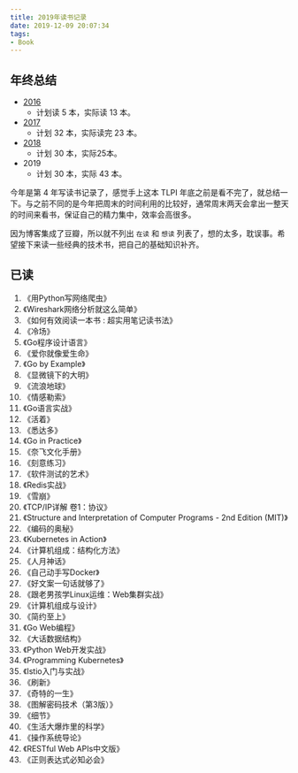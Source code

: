 ```yaml
---
title: 2019年读书记录
date: 2019-12-09 20:07:34
tags:
- Book
---
```


## 年终总结

* [2016](https://zdyxry.github.io/2016/12/31/2016%E5%B9%B4%E8%AF%BB%E4%B9%A6%E8%AE%B0%E5%BD%95/)
  * 计划读 5 本，实际读 13 本。
* [2017](https://zdyxry.github.io/2017/12/31/2017%E5%B9%B4%E8%AF%BB%E4%B9%A6%E8%AE%B0%E5%BD%95/)
  * 计划 32 本，实际读完 23 本。
* [2018](https://zdyxry.github.io/2018/12/30/2018%E5%B9%B4%E8%AF%BB%E4%B9%A6%E8%AE%B0%E5%BD%95/)
  * 计划 30 本，实际25本。
* 2019
  * 计划 30 本，实际 43 本。

今年是第 4 年写读书记录了，感觉手上这本 TLPI 年底之前是看不完了，就总结一下。与之前不同的是今年把周末的时间利用的比较好，通常周末两天会拿出一整天的时间来看书，保证自己的精力集中，效率会高很多。

因为博客集成了豆瓣，所以就不列出 `在读` 和 `想读` 列表了，想的太多，耽误事。希望接下来读一些经典的技术书，把自己的基础知识补齐。


## 已读

1. 《用Python写网络爬虫》  
2. 《Wireshark网络分析就这么简单》  
3. 《如何有效阅读一本书 : 超实用笔记读书法》
4. 《冷场》  
5. 《Go程序设计语言》  
6. 《爱你就像爱生命》  
7. 《Go by Example》
8. 《显微镜下的大明》
9. 《流浪地球》
10. 《情感勒索》
11. 《Go语言实战》
12. 《活着》
13. 《悉达多》
14. 《Go in Practice》
15. 《奈飞文化手册》  
16. 《刻意练习》  
17. 《软件测试的艺术》  
18. 《Redis实战》  
19. 《雪崩》  
20. 《TCP/IP详解 卷1：协议》
21. 《Structure and Interpretation of Computer Programs - 2nd Edition (MIT)》
22. 《编码的奥秘》
23. 《Kubernetes in Action》
24. 《计算机组成：结构化方法》
25. 《人月神话》
26. 《自己动手写Docker》
27. 《好文案一句话就够了》
28. 《跟老男孩学Linux运维：Web集群实战》
29. 《计算机组成与设计》
30. 《简约至上》
31. 《Go Web编程》
32. 《大话数据结构》
33. 《Python Web开发实战》
34. 《Programming Kubernetes》
35. 《Istio入门与实战》
36. 《刷新》
37. 《奇特的一生》
38. 《图解密码技术（第3版）》
39. 《细节》
40. 《生活大爆炸里的科学》
41. 《操作系统导论》
42. 《RESTful Web APIs中文版》
43. 《正则表达式必知必会》
